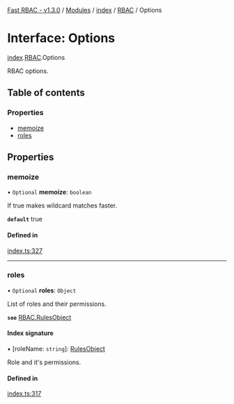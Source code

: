 [Fast RBAC - v1.3.0](../README.md) / [Modules](../modules.md) / [index](../modules/index.md) / [RBAC](../modules/index.rbac.md) / Options

# Interface: Options

[index](../modules/index.md).[RBAC](../modules/index.rbac.md).Options

RBAC options.

## Table of contents

### Properties

- [memoize](index.rbac.options.md#memoize)
- [roles](index.rbac.options.md#roles)

## Properties

### memoize

• `Optional` **memoize**: `boolean`

If true makes wildcard matches faster.

**`default`** true

#### Defined in

[index.ts:327](https://github.com/SkeLLLa/fast-rbac/blob/e543d2b/src/index.ts#L327)

---

### roles

• `Optional` **roles**: `Object`

List of roles and their permissions.

**`see`** [RBAC.RulesObject](index.rbac.rulesobject.md)

#### Index signature

▪ [roleName: `string`]: [RulesObject](index.rbac.rulesobject.md)

Role and it's permissions.

#### Defined in

[index.ts:317](https://github.com/SkeLLLa/fast-rbac/blob/e543d2b/src/index.ts#L317)
